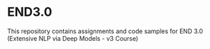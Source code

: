 # END3.0
This repository contains assignments and code samples for END 3.0 (Extensive NLP via Deep Models - v3 Course)

